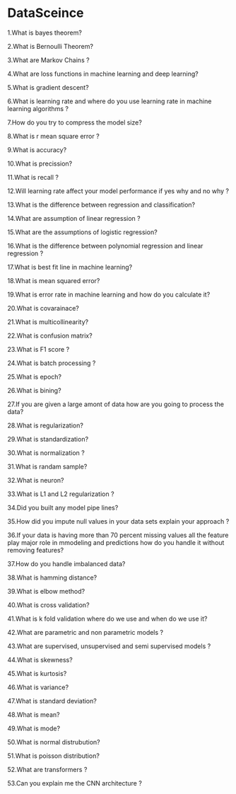 # DataSceince
1.What is bayes theorem?

2.What is Bernoulli Theorem?

3.What are Markov Chains ?

4.What are loss functions in machine learning and deep learning?

5.What is gradient descent?

6.What is learning rate and where do you use learning rate in machine learning algorithms ?

7.How do you try to compress the model size?

8.What is r mean square error ?

9.What is accuracy?

10.What is precission?

11.What is recall ?

12.Will learning rate affect your model performance if yes why and no why ?

13.What is the difference between regression and classification?

14.What are assumption of linear regression ?

15.What are the assumptions of logistic regression?

16.What is the difference between polynomial regression and linear regression ?

17.What is best fit line in machine learning?

18.What is mean squared error?

19.What is error rate in machine learning and how do you calculate it?

20.What is covarainace?

21.What is multicollinearity?

22.What is confusion matrix?

23.What is F1 score ?

24.What is batch processing ?

25.What is epoch?

26.What is bining?

27.If you are given a large amont of data how are you going to process the data?

28.What is regularization?

29.What is standardization?

30.What is normalization ?

31.What is randam sample?

32.What is neuron?

33.What is L1 and L2 regularization ?

34.Did you built any model pipe lines?

35.How did you impute null values in your data sets explain your approach ?

36.If your data is having more than 70 percent missing values all the feature play major role in mmodeling and predictions how do you handle it without removing features?

37.How do you handle imbalanced data?

38.What is hamming distance?

39.What is elbow method?

40.What is cross validation?

41.What is k fold validation where do we use and when do we use it?

42.What are parametric and non parametric models ?

43.What are supervised, unsupervised and semi supervised models ?

44.What is skewness?

45.What is kurtosis?

46.What is variance?

47.What is standard deviation?

48.What is mean?

49.What is mode?

50.What is normal distrubution?

51.What is poisson distribution?

52.What are transformers ?

53.Can you explain me the CNN architecture ?








